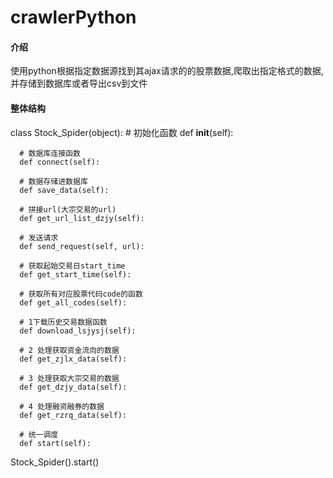 # crawlerPython

#### 介绍
使用python根据指定数据源找到其ajax请求的的股票数据,爬取出指定格式的数据,并存储到数据库或者导出csv到文件

#### 整体结构
 class Stock_Spider(object):
      # 初始化函数
      def __init__(self):

      # 数据库连接函数
      def connect(self):

      # 数据存储进数据库
      def save_data(self):

      # 拼接url(大宗交易的url)
      def get_url_list_dzjy(self):

      # 发送请求
      def send_request(self, url):

      # 获取起始交易日start_time
      def get_start_time(self):

      # 获取所有对应股票代码code的函数
      def get_all_codes(self):

      # 1下载历史交易数据函数
      def download_lsjysj(self):

      # 2 处理获取资金流向的数据
      def get_zjlx_data(self):

      # 3 处理获取大宗交易的数据
      def get_dzjy_data(self):

      # 4 处理融资融券的数据
      def get_rzrq_data(self):

      # 统一调度
      def start(self):

Stock_Spider().start()

